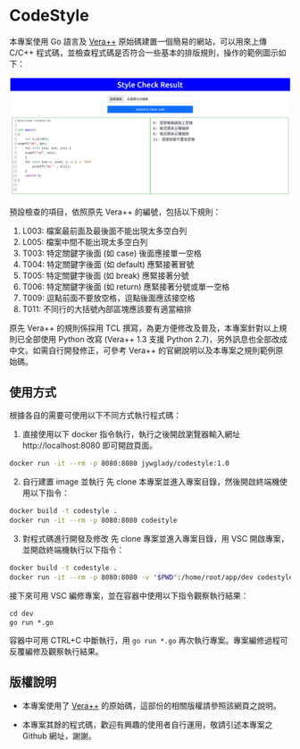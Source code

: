 # CodeStyle

本專案使用 Go 語言及 [Vera++](https://bitbucket.org/verateam/vera/wiki/Home) 原始碼建置一個簡易的網站，可以用來上傳 C/C++ 程式碼，並檢查程式碼是否符合一些基本的排版規則，操作的範例圖示如下：

![](./tests/test_result.png)

預設檢查的項目，依照原先 Vera++ 的編號，包括以下規則：

1. L003: 檔案最前面及最後面不能出現太多空白列
2. L005: 檔案中間不能出現太多空白列
3. T003: 特定關鍵字後面 (如 case) 後面應接單一空格 
4. T004: 特定關鍵字後面 (如 default) 應緊接著冒號
5. T005: 特定關鍵字後面 (如 break) 應緊接著分號
6. T006: 特定關鍵字後面 (如 return) 應緊接著分號或單一空格
7. T009: 逗點前面不要放空格，逗點後面應該接空格
8. T011: 不同行的大括號內部區塊應該要有適當縮排

原先 Vera++ 的規則係採用 TCL 撰寫，為更方便修改及普及，本專案針對以上規則已全部使用 Python 改寫 (Vera++ 1.3 支援 Python 2.7)，另外訊息也全部改成中文。如需自行開發修正，可參考 Vera++ 的官網說明以及本專案之規則範例原始碼。
## 使用方式

根據各自的需要可使用以下不同方式執行程式碼：

1. 直接使用以下 docker 指令執行，執行之後開啟瀏覽器輸入網址 http://localhost:8080 即可開啟頁面。
```bash
docker run -it --rm -p 8080:8080 jywglady/codestyle:1.0
```

2. 自行建置 image 並執行
先 clone 本專案並進入專案目錄，然後開啟終端機使用以下指令：
```bash
docker build -t codestyle .
docker run -it --rm -p 8080:8080 codestyle
```

3. 對程式碼進行開發及修改
先 clone 專案並進入專案目錄，用 VSC 開啟專案，並開啟終端機執行以下指令：
```bash
docker build -t codestyle .
docker run -it --rm -p 8080:8080 -v "$PWD":/home/root/app/dev codestyle bash
```

接下來可用 VSC 編修專案，並在容器中使用以下指令觀察執行結果：
```
cd dev
go run *.go
```
容器中可用 CTRL+C 中斷執行，用 `go run *.go` 再次執行專案。專案編修過程可反覆編修及觀察執行結果。

## 版權說明

- 本專案使用了 [Vera++](https://bitbucket.org/verateam/vera/wiki/Home) 的原始碼，這部份的相關版權請參照該網頁之說明。

- 本專案其餘的程式碼，歡迎有興趣的使用者自行運用，敬請引述本專案之 Github 網址，謝謝。

  
